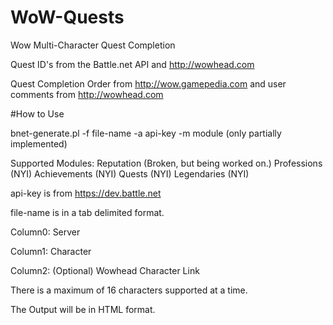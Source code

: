 # WoW-Quests
Wow Multi-Character Quest Completion

Quest ID's from the Battle.net API and http://wowhead.com

Quest Completion Order from http://wow.gamepedia.com and user comments from http://wowhead.com

#How to Use

bnet-generate.pl -f file-name -a api-key -m module (only partially implemented)

Supported Modules:
	Reputation (Broken, but being worked on.)
	Professions (NYI)
	Achievements (NYI)
	Quests (NYI)
	Legendaries (NYI)

api-key is from https://dev.battle.net

file-name is in a tab delimited format.

Column0:	Server

Column1:	Character

Column2:	(Optional) Wowhead Character Link

There is a maximum of 16 characters supported at a time.

The Output will be in HTML format.
